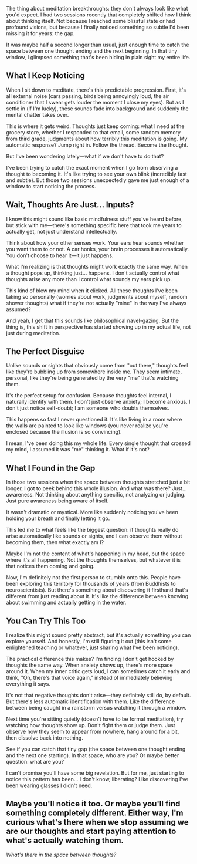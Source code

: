 The thing about meditation breakthroughs: they don't always look like what you'd expect. I had two sessions recently that completely shifted how I think about thinking itself. Not because I reached some blissful state or had profound visions, but because I finally noticed something so subtle I'd been missing it for years: the gap.

It was maybe half a second longer than usual, just enough time to catch the space between one thought ending and the next beginning. In that tiny window, I glimpsed something that's been hiding in plain sight my entire life.

## What I Keep Noticing

When I sit down to meditate, there's this predictable progression. First, it's all external noise (cars passing, birds being annoyingly loud, the air conditioner that I swear gets louder the moment I close my eyes). But as I settle in (if I'm lucky), these sounds fade into background and suddenly the mental chatter takes over.

This is where it gets weird. Thoughts just keep coming: what I need at the grocery store, whether I responded to that email, some random memory from third grade, judgments about how terribly this meditation is going. My automatic response? Jump right in. Follow the thread. Become the thought.

But I've been wondering lately—what if we don't have to do that?

I've been trying to catch the exact moment when I go from observing a thought to becoming it. It's like trying to see your own blink (incredibly fast and subtle). But those two sessions unexpectedly gave me just enough of a window to start noticing the process.

## Wait, Thoughts Are Just... Inputs?

I know this might sound like basic mindfulness stuff you've heard before, but stick with me—there's something specific here that took me years to actually get, not just understand intellectually.

Think about how your other senses work. Your ears hear sounds whether you want them to or not. A car honks, your brain processes it automatically. You don't choose to hear it—it just happens.

What I'm realizing is that thoughts might work exactly the same way. When a thought pops up, thinking just... happens. I don't actually control what thoughts arise any more than I control what sounds my ears pick up.

This kind of blew my mind when it clicked. All these thoughts I've been taking so personally (worries about work, judgments about myself, random shower thoughts) what if they're not actually "mine" in the way I've always assumed?

And yeah, I get that this sounds like philosophical navel-gazing. But the thing is, this shift in perspective has started showing up in my actual life, not just during meditation.

## The Perfect Disguise

Unlike sounds or sights that obviously come from "out there," thoughts feel like they're bubbling up from somewhere inside me. They seem intimate, personal, like they're being generated by the very "me" that's watching them.

It's the perfect setup for confusion. Because thoughts feel internal, I naturally identify with them. I don't just observe anxiety; I become anxious. I don't just notice self-doubt; I am someone who doubts themselves.

This happens so fast I never questioned it. It's like living in a room where the walls are painted to look like windows (you never realize you're enclosed because the illusion is so convincing).

I mean, I've been doing this my whole life. Every single thought that crossed my mind, I assumed it was "me" thinking it. What if it's not?

## What I Found in the Gap

In those two sessions when the space between thoughts stretched just a bit longer, I got to peek behind this whole illusion. And what was there? Just... awareness. Not thinking about anything specific, not analyzing or judging. Just pure awareness being aware of itself.

It wasn't dramatic or mystical. More like suddenly noticing you've been holding your breath and finally letting it go.

This led me to what feels like the biggest question: if thoughts really do arise automatically like sounds or sights, and I can observe them without becoming them, then what exactly am I?

Maybe I'm not the content of what's happening in my head, but the space where it's all happening. Not the thoughts themselves, but whatever it is that notices them coming and going.

Now, I'm definitely not the first person to stumble onto this. People have been exploring this territory for thousands of years (from Buddhists to neuroscientists). But there's something about discovering it firsthand that's different from just reading about it. It's like the difference between knowing about swimming and actually getting in the water.

## You Can Try This Too

I realize this might sound pretty abstract, but it's actually something you can explore yourself. And honestly, I'm still figuring it out (this isn't some enlightened teaching or whatever, just sharing what I've been noticing).

The practical difference this makes? I'm finding I don't get hooked by thoughts the same way. When anxiety shows up, there's more space around it. When my inner critic gets loud, I can sometimes catch it early and think, "Oh, there's that voice again," instead of immediately believing everything it says.

It's not that negative thoughts don't arise—they definitely still do, by default. But there's less automatic identification with them. Like the difference between being caught in a rainstorm versus watching it through a window.

Next time you're sitting quietly (doesn't have to be formal meditation), try watching how thoughts show up. Don't fight them or judge them. Just observe how they seem to appear from nowhere, hang around for a bit, then dissolve back into nothing.

See if you can catch that tiny gap (the space between one thought ending and the next one starting). In that space, who are you? Or maybe better question: what are you?

I can't promise you'll have some big revelation. But for me, just starting to notice this pattern has been... I don't know, liberating? Like discovering I've been wearing glasses I didn't need.

Maybe you'll notice it too. Or maybe you'll find something completely different. Either way, I'm curious what's there when we stop assuming we are our thoughts and start paying attention to what's actually watching them.
---

*What's there in the space between thoughts?*
